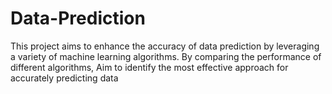 # Data-Prediction
This project aims to enhance the accuracy of data prediction by leveraging a variety of machine learning algorithms. By comparing the performance of different algorithms, Aim to identify the most effective approach for accurately predicting data

